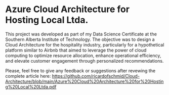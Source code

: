 # Azure Cloud Architecture for Hosting Local Ltda.
This project was developed as part of my Data Science Certificate at the Southern Alberta Institute of Technology. The objective was to design a Cloud Architecture for the hospitality industry, particularly for a hypothetical platform similar to Airbnb that aimed to leverage the power of cloud computing to optimize resource allocation, enhance operational efficiency, and elevate customer engagement through personalized recommendations. 

Please, feel free to give any feedback or suggestions after revewing the complete article here: https://github.com/ricardofschmid/Cloud-Architecture/blob/main/Azure%20Cloud%20Architecture%20for%20Hosting%20Local%20Ltda.pdf
